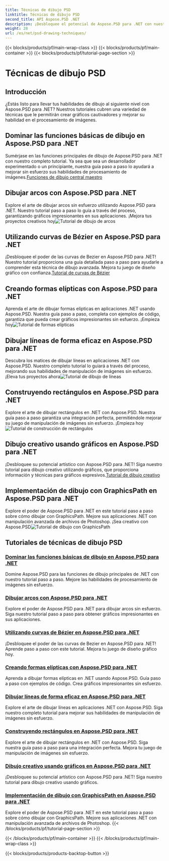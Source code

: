 ```yaml
---
title: Técnicas de dibujo PSD
linktitle: Técnicas de dibujo PSD
second_title: API Aspose.PSD .NET
description: ¡Desbloquee el potencial de Aspose.PSD para .NET con nuestros tutoriales! Domine las funciones básicas de dibujo, cree gráficos impresionantes y mejore sus habilidades de manipulación de imágenes.
weight: 28
url: /es/net/psd-drawing-techniques/
---
```


{{< blocks/products/pf/main-wrap-class >}}
{{< blocks/products/pf/main-container >}}
{{< blocks/products/pf/tutorial-page-section >}}

# Técnicas de dibujo PSD


## Introducción

¿Estás listo para llevar tus habilidades de dibujo al siguiente nivel con Aspose.PSD para .NET? Nuestros tutoriales cubren una variedad de técnicas que le permitirán crear gráficos cautivadores y mejorar su habilidad en el procesamiento de imágenes.

## Dominar las funciones básicas de dibujo en Aspose.PSD para .NET

 Sumérjase en las funciones principales de dibujo de Aspose.PSD para .NET con nuestro completo tutorial. Ya sea que sea un desarrollador experimentado o un principiante, nuestra guía paso a paso lo ayudará a mejorar sin esfuerzo sus habilidades de procesamiento de imágenes.[Funciones de dibujo central maestro](./mastering-core-drawing-features/)

## Dibujar arcos con Aspose.PSD para .NET

 Explore el arte de dibujar arcos sin esfuerzo utilizando Aspose.PSD para .NET. Nuestro tutorial paso a paso lo guía a través del proceso, garantizando gráficos impresionantes en sus aplicaciones. ¡Mejora tus proyectos creativos hoy![Tutorial de dibujo de arcos](./drawing-arcs/)

## Utilizando curvas de Bézier en Aspose.PSD para .NET

 ¡Desbloquee el poder de las curvas de Bezier en Aspose.PSD para .NET! Nuestro tutorial proporciona una guía detallada paso a paso para ayudarle a comprender esta técnica de dibujo avanzada. Mejora tu juego de diseño gráfico con confianza.[Tutorial de curvas de Bézier](./utilizing-bezier-curves/)

## Creando formas elípticas con Aspose.PSD para .NET

 Aprenda el arte de dibujar formas elípticas en aplicaciones .NET usando Aspose.PSD. Nuestra guía paso a paso, completa con ejemplos de código, garantiza que pueda crear gráficos impresionantes sin esfuerzo. ¡Empieza hoy![Tutorial de formas elípticas](./creating-elliptical-shapes/)

## Dibujar líneas de forma eficaz en Aspose.PSD para .NET

 Descubra los matices de dibujar líneas en aplicaciones .NET con Aspose.PSD. Nuestro completo tutorial lo guiará a través del proceso, mejorando sus habilidades de manipulación de imágenes sin esfuerzo. ¡Eleva tus proyectos ahora![Tutorial de dibujo de líneas](./drawing-lines-effectively/)

## Construyendo rectángulos en Aspose.PSD para .NET

Explore el arte de dibujar rectángulos en .NET con Aspose.PSD. Nuestra guía paso a paso garantiza una integración perfecta, permitiéndole mejorar su juego de manipulación de imágenes sin esfuerzo. ¡Empieza hoy![Tutorial de construcción de rectángulos](./constructing-rectangles/)

## Dibujo creativo usando gráficos en Aspose.PSD para .NET

 ¡Desbloquee su potencial artístico con Aspose.PSD para .NET! Siga nuestro tutorial para dibujo creativo utilizando gráficos, que proporciona información y técnicas para gráficos expresivos.[Tutorial de dibujo creativo](./creative-drawing-using-graphics/)

## Implementación de dibujo con GraphicsPath en Aspose.PSD para .NET

 Explore el poder de Aspose.PSD para .NET en este tutorial paso a paso sobre cómo dibujar con GraphicsPath. Mejore sus aplicaciones .NET con manipulación avanzada de archivos de Photoshop. ¡Sea creativo con Aspose.PSD![Tutorial de dibujo con GraphicsPath](./implementing-drawing-with-graphicspath/)

## Tutoriales de técnicas de dibujo PSD
### [Dominar las funciones básicas de dibujo en Aspose.PSD para .NET](./mastering-core-drawing-features/)
Domine Aspose.PSD para las funciones de dibujo principales de .NET con nuestro tutorial paso a paso. Mejore las habilidades de procesamiento de imágenes sin esfuerzo.
### [Dibujar arcos con Aspose.PSD para .NET](./drawing-arcs/)
Explore el poder de Aspose.PSD para .NET para dibujar arcos sin esfuerzo. Siga nuestro tutorial paso a paso para obtener gráficos impresionantes en sus aplicaciones.
### [Utilizando curvas de Bézier en Aspose.PSD para .NET](./utilizing-bezier-curves/)
¡Desbloquee el poder de las curvas de Bezier en Aspose.PSD para .NET! Aprende paso a paso con este tutorial. Mejora tu juego de diseño gráfico hoy.
### [Creando formas elípticas con Aspose.PSD para .NET](./creating-elliptical-shapes/)
Aprenda a dibujar formas elípticas en .NET usando Aspose.PSD. Guía paso a paso con ejemplos de código. Crea gráficos impresionantes sin esfuerzo.
### [Dibujar líneas de forma eficaz en Aspose.PSD para .NET](./drawing-lines-effectively/)
Explore el arte de dibujar líneas en aplicaciones .NET con Aspose.PSD. Siga nuestro completo tutorial para mejorar sus habilidades de manipulación de imágenes sin esfuerzo.
### [Construyendo rectángulos en Aspose.PSD para .NET](./constructing-rectangles/)
Explore el arte de dibujar rectángulos en .NET con Aspose.PSD. Siga nuestra guía paso a paso para una integración perfecta. Mejora tu juego de manipulación de imágenes sin esfuerzo.
### [Dibujo creativo usando gráficos en Aspose.PSD para .NET](./creative-drawing-using-graphics/)
¡Desbloquee su potencial artístico con Aspose.PSD para .NET! Siga nuestro tutorial para dibujo creativo usando gráficos.
### [Implementación de dibujo con GraphicsPath en Aspose.PSD para .NET](./implementing-drawing-with-graphicspath/)
Explore el poder de Aspose.PSD para .NET en este tutorial paso a paso sobre cómo dibujar con GraphicsPath. Mejore sus aplicaciones .NET con manipulación avanzada de archivos de Photoshop.
{{< /blocks/products/pf/tutorial-page-section >}}

{{< /blocks/products/pf/main-container >}}
{{< /blocks/products/pf/main-wrap-class >}}

{{< blocks/products/products-backtop-button >}}
